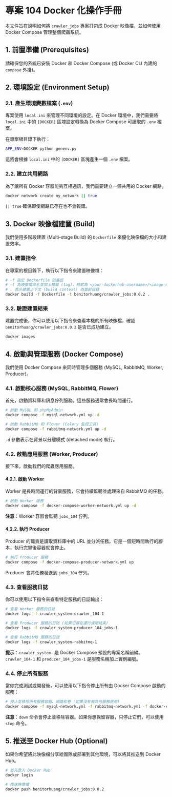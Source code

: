# 專案 104 Docker 化操作手冊

本文件旨在說明如何將 `crawler_jobs` 專案打包成 Docker 映像檔，並如何使用 Docker Compose 管理整個爬蟲系統。

## 1. 前置準備 (Prerequisites)

請確保您的系統已安裝 Docker 和 Docker Compose (或 Docker CLI 內建的 `compose` 外掛)。

## 2. 環境設定 (Environment Setup)

### 2.1. 產生環境變數檔案 (`.env`)

專案使用 `local.ini` 來管理不同環境的設定。在 Docker 環境中，我們需要將 `local.ini` 中的 `[DOCKER]` 區塊設定轉換為 Docker Compose 可讀取的 `.env` 檔案。

在專案根目錄下執行：

```bash
APP_ENV=DOCKER python genenv.py
```

這將會根據 `local.ini` 中的 `[DOCKER]` 區塊產生一個 `.env` 檔案。

### 2.2. 建立共用網路

為了讓所有 Docker 容器能夠互相通訊，我們需要建立一個共用的 Docker 網路。

```bash
docker network create my_network || true
```
`|| true` 確保即使網路已存在也不會報錯。

## 3. Docker 映像檔建置 (Build)

我們使用多階段建置 (Multi-stage Build) 的 `Dockerfile` 來優化映像檔的大小和建置效率。

### 3.1. 建置指令

在專案的根目錄下，執行以下指令來建置映像檔：

```bash
# -f 指定 Dockerfile 的路徑
# -t 為映像檔命名並加上標籤 (tag)，格式為 <your-dockerhub-username>/<image-name>:<version>
# . 表示建置上下文 (build context) 為當前目錄
docker build -f Dockerfile -t benitorhuang/crawler_jobs:0.0.2 .
```

### 3.2. 驗證建置結果

建置完成後，你可以使用以下指令來查看本機的所有映像檔，確認 `benitorhuang/crawler_jobs:0.0.2` 是否已成功建立。

```bash
docker images
```

## 4. 啟動與管理服務 (Docker Compose)

我們使用 Docker Compose 來同時管理多個服務 (MySQL, RabbitMQ, Worker, Producer)。

### 4.1. 啟動核心服務 (MySQL, RabbitMQ, Flower)

首先，啟動資料庫和訊息佇列服務。這些服務通常會長時間運行。

```bash
# 啟動 MySQL 和 phpMyAdmin
docker compose -f mysql-network.yml up -d

# 啟動 RabbitMQ 和 Flower (Celery 監控工具)
docker compose -f rabbitmq-network.yml up -d
```
`-d` 參數表示在背景以分離模式 (detached mode) 執行。

### 4.2. 啟動應用服務 (Worker, Producer)

接下來，啟動我們的爬蟲應用服務。

#### 4.2.1. 啟動 Worker

Worker 是長時間運行的背景服務，它會持續監聽並處理來自 RabbitMQ 的任務。

```bash
# 啟動 Worker 服務
docker compose -f docker-compose-worker-network.yml up -d
```
**注意**：Worker 容器會監聽 `jobs_104` 佇列。

#### 4.2.2. 執行 Producer

Producer 的職責是讀取資料庫中的 URL 並分派任務。它是一個短時間執行的腳本，執行完畢後容器就會停止。

```bash
# 執行 Producer 服務
docker compose -f docker-compose-producer-network.yml up
```
Producer 會將任務發送到 `jobs_104` 佇列。

### 4.3. 查看服務日誌

你可以使用以下指令來查看特定服務的日誌輸出：

```bash
# 查看 Worker 服務的日誌
docker logs -f crawler_system-crawler_104-1

# 查看 Producer 服務的日誌 (如果它還在運行或剛結束)
docker logs -f crawler_system-producer_104_jobs-1

# 查看 RabbitMQ 服務的日誌
docker logs -f crawler_system-rabbitmq-1
```
**提示**：`crawler_system-` 是 Docker Compose 預設的專案名稱前綴。`crawler_104-1` 和 `producer_104_jobs-1` 是服務名稱加上實例編號。

### 4.4. 停止所有服務

當你完成測試或開發後，可以使用以下指令停止所有由 Docker Compose 啟動的服務：

```bash
# 停止並移除所有服務容器、網路和卷 (如果沒有被其他服務使用)
docker compose -f mysql-network.yml -f rabbitmq-network.yml -f docker-compose-worker-network.yml -f docker-compose-producer-network.yml down
```
**注意**：`down` 命令會停止並移除容器。如果你想保留容器，只停止它們，可以使用 `stop` 命令。

## 5. 推送至 Docker Hub (Optional)

如果你希望將此映像檔分享給團隊或部署到其他環境，可以將其推送到 Docker Hub。

```bash
# 首先登入 Docker Hub
docker login

# 推送映像檔
docker push benitorhuang/crawler_jobs:0.0.2
```
